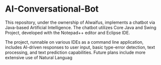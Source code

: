 # AI-Conversational-Bot
This repository, under the ownership of AIwaifus, implements a chatbot via Java-based Artificial Intelligence. The chatbot utilizes Core Java and Swing Project, developed with the Notepad++ editor and Eclipse IDE.

The project, runnable on various IDEs as a command line application, includes AI-driven responses to user input, basic type-error detection, text processing, and text prediction capabilities. Future plans include more extensive use of Natural Languag
